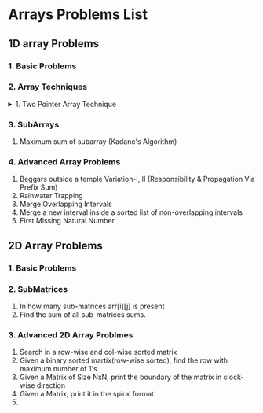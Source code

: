 # Arrays Problems List
## 1D array Problems

### 1. Basic Problems

### 2. Array Techniques
<details>

<summary> 1. Two Pointer Array Technique </summary>

### 1. Two Pointer Array Technique:
1. [Reverse An Array]()
2. [Valid Palindrome]()
3. [Remove Duplicates from Sorted Array]()
4. Reverse first 5 elements of an array
5. Removing Duplicate Email Addresses from mail group
6. Rotate Array for `K` times
7. Reverse Words in a String
8. [Two Sum II - Input array is sorted](https://leetcode.com/problems/two-sum-ii-input-array-is-sorted/)
9. [Container With Most Water](https://leetcode.com/problems/container-with-most-water/)
10. [Product of Array Except Self](https://leetcode.com/problems/product-of-array-except-self/)

</details>


### 3. SubArrays
1. Maximum sum of subarray (Kadane's Algorithm)


### 4. Advanced Array Problems
1. Beggars outside a temple Variation-I, II (Responsibility & Propagation Via Prefix Sum)
2. Rainwater Trapping
3. Merge Overlapping Intervals
4. Merge a new interval inside a sorted list of non-overlapping intervals
5. First Missing Natural Number

## 2D Array Problems

### 1. Basic Problems

### 2. SubMatrices
1. In how many sub-matrices arr[i][j] is present
2. Find the sum of all sub-matrices sums.


### 3. Advanced 2D Array Problmes
1. Search in a row-wise and col-wise sorted matrix
2. Given a binary sorted martix(row-wise sorted), find the row with maximum number of 1's
3. Given a Matrix of Size NxN, print the boundary of the matrix in clock-wise direction
4. Given a Matrix, print it in the spiral format
5. 

